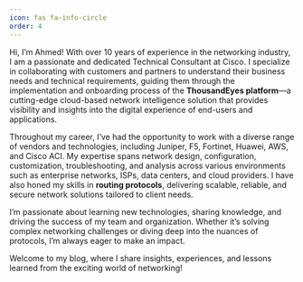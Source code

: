 ```yaml
---
icon: fas fa-info-circle
order: 4
---
```




Hi, I’m Ahmed! With over 10 years of experience in the networking industry, I am a passionate and dedicated Technical Consultant at Cisco. I specialize in collaborating with customers and partners to understand their business needs and technical requirements, guiding them through the implementation and onboarding process of the **ThousandEyes platform**—a cutting-edge cloud-based network intelligence solution that provides visibility and insights into the digital experience of end-users and applications.

Throughout my career, I’ve had the opportunity to work with a diverse range of vendors and technologies, including Juniper, F5, Fortinet, Huawei, AWS, and Cisco ACI. My expertise spans network design, configuration, customization, troubleshooting, and analysis across various environments such as enterprise networks, ISPs, data centers, and cloud providers. I have also honed my skills in **routing protocols**, delivering scalable, reliable, and secure network solutions tailored to client needs.

I’m passionate about learning new technologies, sharing knowledge, and driving the success of my team and organization. Whether it’s solving complex networking challenges or diving deep into the nuances of protocols, I’m always eager to make an impact.

Welcome to my blog, where I share insights, experiences, and lessons learned from the exciting world of networking!
